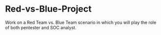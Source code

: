 # Red-vs-Blue-Project
Work on a Red Team vs. Blue Team scenario in which you will play the role of both pentester and SOC analyst.
